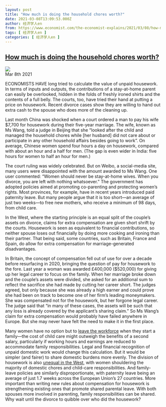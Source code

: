 ```yaml
---
layout: post
title: "How much is doing the household chores worth?"
date: 2021-03-08T13:09:53.000Z
author: 经济学人en
from: https://www.economist.com/the-economist-explains/2021/03/08/how-much-is-doing-the-household-chores-worth
tags: [ 经济学人en ]
categories: [ 经济学人en ]
---
```

<!--1615208993000-->
[How much is doing the household chores worth?](https://www.economist.com/the-economist-explains/2021/03/08/how-much-is-doing-the-household-chores-worth)
------

<div>
<img src="https://images.weserv.nl/?url=www.economist.com/img/b/1280/720/90/sites/default/files/20210313_BLP501.jpg"/><div></div><aside ><div ><time itemscope="" itemType="http://schema.org/DateTime" dateTime="2021-03-08T11:54:58Z" >Mar 8th 2021</time><meta itemProp="author" content="The Economist"/></div><div ></div></aside><p >ECONOMISTS HAVE long tried to calculate the value of unpaid housework. In terms of inputs and outputs, the contributions of a stay-at-home parent can easily be overlooked, hidden in the folds of freshly ironed shirts and the contents of a full belly. The courts, too, have tried their hand at putting a price on housework. Recent divorce cases show they are willing to hand out extra cash to the spouse who does more of the cleaning up. </p><p >Last month China was shocked when a court ordered a man to pay his wife $7,700 for housework during their five-year marriage. The wife, known as Ms Wang, told a judge in Beijing that she “looked after the child and managed the household chores while [her husband] did not care about or participate in any other household affairs besides going to work”. On average, Chinese women spend four hours a day on housework, compared with about an hour and a half for men. (The gap is even wider in India: five hours for women to half an hour for men.) </p><div id="" ><div><div id="econ-1"></div></div></div><p >The court ruling was widely celebrated. But on Weibo, a social-media site, many users were disappointed with the amount awarded to Ms Wang. One user commented: “Women should never be stay-at-home wives. When you divorce, you are left with nothing whatsoever.” The government has adopted policies aimed at promoting co-parenting and protecting women’s rights. Most provinces, for example, have in recent years introduced paid paternity leave. But many people argue that it is too short—an average of just two weeks—to free new mothers, who receive a minimum of 98 days, from child care. </p><p >In the West, where the starting principle is an equal split of the couple’s assets on divorce, claims for extra compensation are given short shrift by the courts. Housework is seen as equivalent to financial contributions, so neither spouse loses out financially by doing more cooking and ironing than their partner. That being said, some countries, such as Britain, France and Spain, do allow for extra compensation for marriage-generated disadvantages. </p><p >In Britain, the concept of compensation fell out of use for over a decade before resurfacing in 2020, bringing the question of pay for housework to the fore. Last year a woman was awarded £400,000 ($520,000) for giving up her legal career to focus on the family. When her marriage broke down and the couple’s assets were divided, she asked for an additional sum to reflect the sacrifice she had made by cutting her career short. The judges agreed, but only because she was already a high earner and could prove she had been on track to become one of her firm’s leading moneymakers. She was compensated not for the housework, but her forgone legal career. The judge said that “in many of these cases, the assets will be such that any loss is already covered by the applicant’s sharing claim.” So Ms Wang’s claim for extra compensation would probably have failed anywhere in Europe. But she may never have felt the need to make it in the first place. </p><div id="" ><div><div id="econ-2"></div></div></div><p >Many women have no option but to <a href="https://www.economist.com/finance-and-economics/2020/06/04/downturns-tend-to-reduce-gender-inequality-not-under-covid-19">leave the workforce</a> when they start a family—the cost of child care might outweigh the benefits of a second salary, particularly if working hours and earnings are reduced to accommodate family responsibilities. Legal and financial recognition of unpaid domestic work would change this calculation. But it would be simpler (and fairer) to share domestic burdens more evenly. The division of housework is also <a href="https://www.economist.comhttps://www.economist.com/graphic-detail/2020/10/29/gender-equality-in-europe-is-still-a-long-way-off">unequal in the West</a>, with women shouldering the majority of domestic chores and child-care responsibilities. And family-leave policies are similarly disproportionate, with paternity leave being an average of just 1.7 weeks across the European Union’s 27 countries. More important than writing new rules about compensation for housework is strengthening existing ones that promote shared parental leave. With both spouses more involved in parenting, family responsibilities can be shared. Why wait until the divorce to quibble over who did the housework?</p>
</div>
